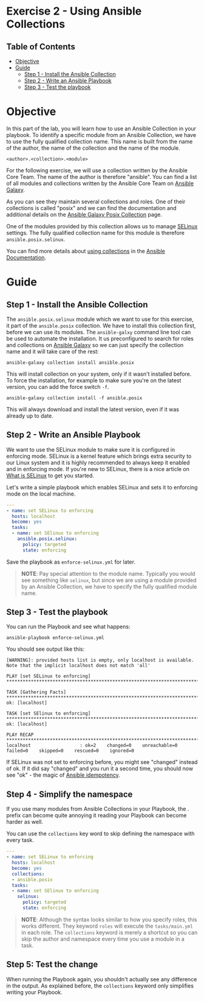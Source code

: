 # Exercise 2 - Using Ansible Collections

## Table of Contents

- [Objective](#objective)
- [Guide](#guide)
    - [Step 1 - Install the Ansible Collection](#step-1---install-the-ansible-collection)
    - [Step 2 - Write an Ansible Playbook](#step-2---write-an-ansible-playbook)
    - [Step 3 - Test the playbook](#step-3---test-the-playbook)


# Objective

In this part of the lab, you will learn how to use an Ansible Collection in your playbook. To identify a specific module from an Ansible Collection, we have to use the fully qualified collection name. This name is built from the name of the author, the name of the collection and the name of the module.

    <author>.<collection>.<module>

For the following exercise, we will use a collection written by the Ansible Core Team. The name of the author is therefore "ansible". You can find a list of all modules and collections written by the Ansible Core Team on [Ansible Galaxy](https://galaxy.ansible.com/ansible).

As you can see they maintain several collections and roles. One of their collections is called "posix" and we can find the documentation and additional details on the [Ansible Galaxy Posix Collection](https://galaxy.ansible.com/ansible/posix) page.

One of the modules provided by this collection allows us to manage [SELinux](https://www.redhat.com/en/topics/linux/what-is-selinux) settings. The fully qualified collection name for this module is therefore `ansible.posix.selinux`.

You can find more details about [using collections](https://docs.ansible.com/ansible/latest/user_guide/collections_using.html) in the [Ansible Documentation](https://docs.ansible.com/).

# Guide

## Step 1 - Install the Ansible Collection

The `ansible.posix.selinux` module which we want to use for this exercise, it part of the `ansible.posix` collection. We have to install this collection first, before we can use its modules. The `ansible-galxy` command line tool can be used to automate the installation. It us preconfigured to search for roles and collections on [Ansible Galaxy](https://galaxy.ansible.com/) so we can just specify the collection name and it will take care of the rest:

    ansible-galaxy collection install ansible.posix

This will install collection on your system, only if it wasn't installed before. To force the installation, for example to make sure you're on the latest version, you can add the force switch `-f`.

    ansible-galaxy collection install -f ansible.posix

This will always download and install the latest version, even if it was already up to date.

## Step 2 - Write an Ansible Playbook

We want to use the SELinux module to make sure it is configured in enforcing mode. SELinux is a kernel feature which brings extra security to our Linux system and it is highly recommended to always keep it enabled and in enforcing mode. If you're new to SELinux, there is a nice article on [What is SELinux](https://www.redhat.com/en/topics/linux/what-is-selinux) to get you started.

Let's write a simple playbook which enables SELinux and sets it to enforcing mode on the local machine.

```yaml
---
- name: set SELinux to enforcing
  hosts: localhost
  become: yes
  tasks:
  - name: set SElinux to enforcing
    ansible.posix.selinux:
      policy: targeted
      state: enforcing
```

Save the playbook as `enforce-selinux.yml` for later.

> **NOTE**: Pay special attention to the module name. Typically you would see something like `selinux`, but since we are using a module provided by an Ansible Collection, we have to specify the fully qualified module name.

## Step 3 - Test the playbook

You can run the Playbook and see what happens:

    ansible-playbook enforce-selinux.yml

You should see output like this:

    [WARNING]: provided hosts list is empty, only localhost is available. Note that the implicit localhost does not match 'all'

    PLAY [set SELinux to enforcing] ***********************************************************************************

    TASK [Gathering Facts] ********************************************************************************************
    ok: [localhost]

    TASK [set SElinux to enforcing] ***********************************************************************************
    ok: [localhost]

    PLAY RECAP ********************************************************************************************************
    localhost                  : ok=2    changed=0    unreachable=0    failed=0    skipped=0    rescued=0    ignored=0

If SELinux was not set to enforcing before, you might see "changed" instead of ok. If it did say "changed" and you run it a second time, you should now see "ok" - the magic of [Ansible idempotency](https://docs.ansible.com/ansible/latest/reference_appendices/glossary.html).

## Step 4 - Simplify the namespace

If you use many modules from Ansible Collections in your Playbook, the <autho>.<collection> prefix can become quite annoying it reading your Playbook can become harder as well.

You can use the `collections` key word to skip defining the namespace with every task.

```yaml
---
- name: set SELinux to enforcing
  hosts: localhost
  become: yes
  collections:
  - ansible.posix
  tasks:
  - name: set SElinux to enforcing
    selinux:
      policy: targeted
      state: enforcing
```

> **NOTE**: Although the syntax looks similar to how you specify roles, this works different. They keyword `roles` will execute the `tasks/main.yml` in each role. The `collections` keyword is merely a shortcut so you can skip the author and namespace every time you use a module in a task.

## Step 5: Test the change

When running the Playbook again, you shouldn't actually see any difference in the output. As explained before, the `collections` keyword only simplifies writing your Playbook.
